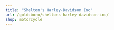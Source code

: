 ```yaml
---
title: "Shelton's Harley-Davidson Inc"
url: /goldsboro/sheltons-harley-davidson-inc/
shop: motorcycle
---
```

